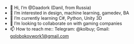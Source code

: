 - 👋 Hi, I’m @Daadork (Danil, from Russia)
- 👀 I’m interested in design, machine learning, gamedev, BA
- 🌱 I’m currently learning C#, Python, Unity 3D
- 💞️ I’m looking to collaborate on with gaming companies
- 📫 How to reach me:: Telegram: @kolbuy; Gmail: golobokovwork1@gmail.com

<!---
Daadork/Daadork is a ✨ special ✨ repository because its `README.md` (this file) appears on your GitHub profile.
You can click the Preview link to take a look at your changes.
--->
